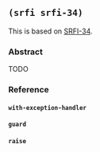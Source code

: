 ## `(srfi srfi-34)`

This is based on [SRFI-34](https://srfi.schemers.org/srfi-34/).

### Abstract

TODO

### Reference

#### `with-exception-handler`
#### `guard`
#### `raise`
